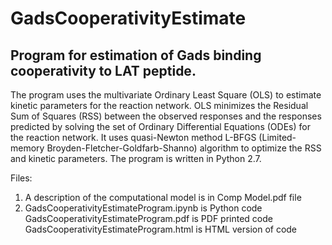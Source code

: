 # GadsCooperativityEstimate

## Program for estimation of Gads binding cooperativity to LAT peptide. 

The program uses the multivariate Ordinary Least Square (OLS) to estimate kinetic parameters for the reaction network. 
OLS minimizes the Residual Sum of Squares (RSS) between the observed responses and the responses predicted by solving the set of Ordinary
Differential Equations (ODEs) for the reaction network. It uses quasi-Newton method L-BFGS (Limited-memory Broyden-Fletcher-Goldfarb-Shanno) algorithm to optimize the RSS and kinetic parameters. The program is written in Python 2.7. 




Files: 

1. A description of the computational model is in Comp Model.pdf file
2. GadsCooperativityEstimateProgram.ipynb is Python code
   GadsCooperativityEstimateProgram.pdf is PDF printed code
   GadsCooperativityEstimateProgram.html is HTML version of code
